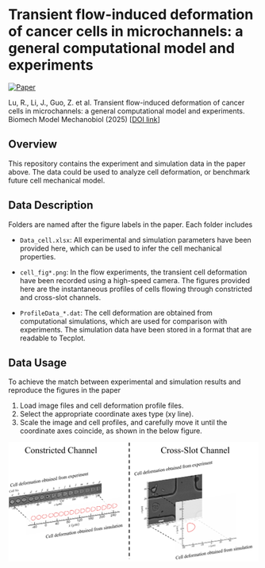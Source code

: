 # Transient flow-induced deformation of cancer cells in microchannels: a general computational model and experiments

[![Paper](https://img.shields.io/badge/Paper-10.1007%2Fs10237--024--01920--9-blue?logoColor=ecf0f1&labelColor=34495e)](https://link.springer.com/article/10.1007/s10237-024-01920-9)


Lu, R., Li, J., Guo, Z. et al. Transient flow-induced deformation of cancer cells in microchannels: a general computational model and experiments. Biomech Model Mechanobiol (2025) [[DOI link](https://doi.org/10.1007/s10237-024-01920-9)] 

## Overview
This repository contains the experiment and simulation data in the paper above. The data could be used to analyze cell deformation, or benchmark future cell mechanical model.

## Data Description
Folders are named after the figure labels in the paper. Each folder includes
* ``Data_cell.xlsx``: All experimental and simulation parameters have been provided here, which can be used to infer the cell mechanical properties.

* ``cell_fig*.png``: In the flow experiments, the transient cell deformation have been recorded using a high-speed camera. The figures provided here are the instantaneous profiles of cells flowing through constricted and cross-slot channels. 

* ``ProfileData_*.dat``: The cell deformation are obtained from computational simulations, which are used for comparison with experiments. The simulation data have been stored in a format that are readable to Tecplot.

## Data Usage

To achieve the match between experimental and simulation results and reproduce the figures in the paper
1. Load image files and cell deformation profile files.
2. Select the appropriate coordinate axes type (xy line).
3. Scale the image and cell profiles, and carefully move it until the coordinate axes coincide, as shown in the below figure.

![instruction](/usage/instruction.png "instruction")
